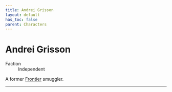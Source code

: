 ```yaml
---
title: Andrei Grisson
layout: default
has_toc: false
parent: Characters
---
```


# Andrei Grisson
<dl>
    <dt>Faction</dt><dd>Independent</dd>
    <!-- <dt>Born</dt><dd>///</dd> -->
    <!-- <dt>Died</dt><dd>///<dd> -->
</dl>

A former [Frontier] smuggler.

----

[Frontier]: ../systems/